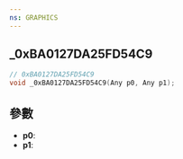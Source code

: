 ```yaml
---
ns: GRAPHICS
---
```

## _0xBA0127DA25FD54C9

```c
// 0xBA0127DA25FD54C9
void _0xBA0127DA25FD54C9(Any p0, Any p1);
```


## 參數
* **p0**: 
* **p1**: 

